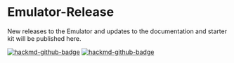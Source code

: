 # Emulator-Release
New releases to the Emulator and updates to the documentation and starter kit will be published here.

[![hackmd-github-badge](https://img.shields.io/badge/SW_RDC_Manual-View_on_HackMD-blue)](https://hackmd.io/og1hBVPbRuGOlBkYGiZj3Q)
[![hackmd-github-badge](https://img.shields.io/badge/Documentation-View_on_HackMD-blue)](https://hackmd.io/ChrzDag5Re6GM3WYDz9Zzw)


